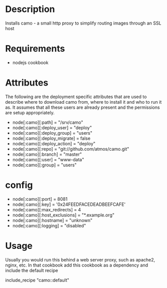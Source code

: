 Description
===========

Installs camo - a small http proxy to simplify routing images through an SSL host

Requirements
============

* nodejs cookbook

Attributes
==========

The following are the deployment specific attributes that are used to describe where to download camo from,
where to install it and who to run it as. It assumes that all these users are already present and the permissions
are setup appropriately.

* node[:camo][:path] = "/srv/camo"
* node[:camo][:deploy_user] = "deploy"
* node[:camo][:deploy_group] = "users"
* node[:camo][:deploy_migrate] = false
* node[:camo][:deploy_action] = "deploy"
* node[:camo][:repo] = "git://github.com/atmos/camo.git"
* node[:camo][:branch] = "master"
* node[:camo][:user] = "www-data"
* node[:camo][:group] = "users"

# config

* node[:camo][:port] = 8081
* node[:camo][:key] = '0x24FEEDFACEDEADBEEFCAFE'
* node[:camo][:max_redirects] = 4
* node[:camo][:host_exclusions] = "*.example.org"
* node[:camo][:hostname] = "unknown"
* node[:camo][:logging] = "disabled"

Usage
=====

Usually you would run this behind a web server proxy, such as apache2, nginx, etc.
In that cookbook add this cookbook as a dependency and include the default recipe

include_recipe "camo::default"
